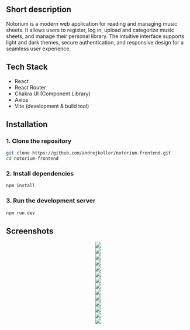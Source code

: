 ## Short description

Notorium is a modern web application for reading and managing music sheets. It allows users to register, log in, upload and categorize music sheets, and manage their personal library. The intuitive interface supports light and dark themes, secure authentication, and responsive design for a seamless user experience.

## Tech Stack

- React
- React Router
- Chakra UI (Component Library)
- Axios
- Vite (development & build tool)

## Installation

### 1. Clone the repository

```bash
git clone https://github.com/andrejkoller/notorium-frontend.git
cd notorium-frontend
```
### 2. Install dependencies

```bash
npm install
```
### 3. Run the development server

```bash
npm run dev
```
## Screenshots
<div align="center">
  <div>
    <img src="https://github.com/user-attachments/assets/549d3e38-b2d0-4a5c-930d-62f056bea4ac">
  </div>
  <div>
    <img src="https://github.com/user-attachments/assets/8142a77a-12c2-428d-93cc-902b55e117d9">
  </div>
  <div>
    <img src="https://github.com/user-attachments/assets/5c6bfbb6-01c3-460f-b4de-f7c441feb8b3">
  </div>
  <div>
    <img src="https://github.com/user-attachments/assets/453d6e26-079f-4504-9a69-59b38a614c7a">
  </div>
  <div>
    <img src="https://github.com/user-attachments/assets/93a1505f-8c7a-47b0-b95d-2ffa4293ca34">
  </div>
  <div>
    <img src="https://github.com/user-attachments/assets/31b321b0-1d89-49aa-92ff-76d19f9f698d">
  </div>
  <div>
    <img src="https://github.com/user-attachments/assets/f9cffdd0-a21b-4ba6-9d8c-bf65b7d67ef7">
  </div>
  <div>
    <img src="https://github.com/user-attachments/assets/5c214fbc-04d9-42dd-b86d-b17c776baa16">
  </div>
  <div>
    <img src="https://github.com/user-attachments/assets/cbc33248-9ebc-455a-a849-512ef0abb9dc">
  </div>
  <div>
    <img src="https://github.com/user-attachments/assets/ed6a856c-5dec-476c-a363-6e47c5e97428">
  </div>
  <div>
    <img src="https://github.com/user-attachments/assets/ba26e8d6-620c-4341-93cc-0a2ac461d8ca">
  </div>
  <div>
    <img src="https://github.com/user-attachments/assets/b12f4da6-25bd-466d-899b-7ce8e2483a7f">
  </div>
  <div>
    <img src="https://github.com/user-attachments/assets/52f7a4a5-ca6a-4949-b98e-c8d7889f959c">
  </div>
  <div>
    <img src="https://github.com/user-attachments/assets/c271b29a-e33e-4bfb-b6f2-082f092dff85">
  </div>
</div>
